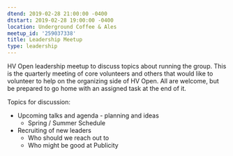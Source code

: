```yaml
---
dtend: 2019-02-28 21:00:00 -0400
dtstart: 2019-02-28 19:00:00 -0400
location: Underground Coffee & Ales
meetup_id: '259037338'
title: Leadership Meetup
type: leadership
---
```


HV Open leadership meetup to discuss topics about running the
group. This is the quarterly meeting of core volunteers and others
that would like to volunteer to help on the organizing side of
HV Open. All are welcome, but be prepared to go home with an assigned
task at the end of it.

Topics for discussion:

* Upcoming talks and agenda - planning and ideas
  * Spring / Summer Schedule
* Recruiting of new leaders
  * Who should we reach out to
  * Who might be good at Publicity
